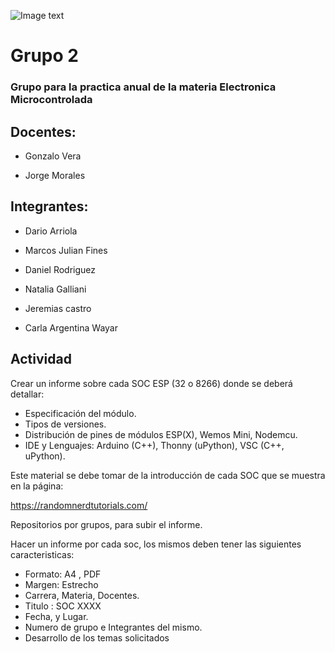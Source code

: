 
![Image text](https://github.com/EMTSTISPC/Grupo2/blob/main/Logo%20Tecnicatuta%20Superior%20en%20Telecomunicaciones.PNG)

# Grupo 2

### Grupo para la practica anual de la materia Electronica Microcontrolada

## Docentes:

- Gonzalo Vera

- Jorge Morales


## Integrantes:

- Dario Arriola

- Marcos Julian Fines

- Daniel Rodriguez 

- Natalia Galliani

- Jeremias castro

- Carla Argentina Wayar

## Actividad

Crear un informe sobre cada SOC ESP (32 o 8266) donde se deberá detallar:
- Especificación del módulo.
- Tipos de versiones.
- Distribución de pines de módulos ESP(X), Wemos Mini, Nodemcu. 
- IDE y Lenguajes: Arduino (C++), Thonny (uPython), VSC (C++, uPython).

Este material se debe tomar de la introducción de cada SOC que se muestra en la página:

https://randomnerdtutorials.com/

Repositorios por grupos, para subir el informe. 

Hacer un informe por cada soc, los mismos  deben tener las siguientes caracteristicas:
+ Formato: A4 , PDF
+ Margen: Estrecho
+ Carrera, Materia, Docentes. 
+ Titulo : SOC XXXX
+ Fecha, y Lugar. 
+ Numero de grupo e Integrantes del mismo. 
+ Desarrollo de los temas solicitados
